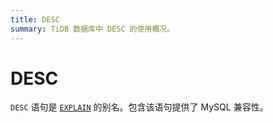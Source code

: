 ```yaml
---
title: DESC
summary: TiDB 数据库中 DESC 的使用概况。
---
```


# DESC

`DESC` 语句是 [`EXPLAIN`](/sql-statements/sql-statement-explain.md) 的别名。包含该语句提供了 MySQL 兼容性。
